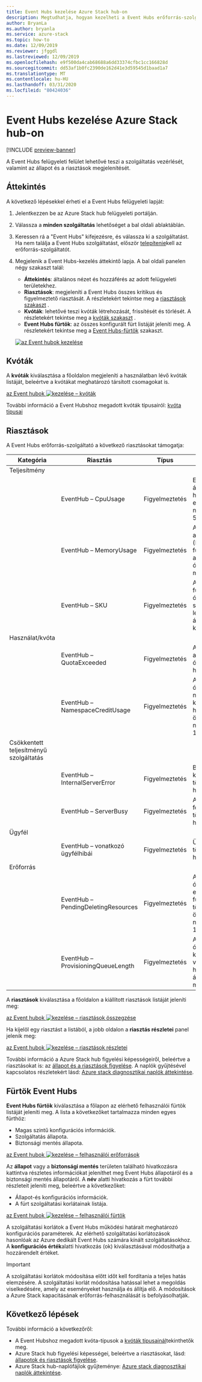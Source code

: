```yaml
---
title: Event Hubs kezelése Azure Stack hub-on
description: Megtudhatja, hogyan kezelheti a Event Hubs erőforrás-szolgáltatót az Azure Stack hub-on.
author: BryanLa
ms.author: bryanla
ms.service: azure-stack
ms.topic: how-to
ms.date: 12/09/2019
ms.reviewer: jfggdl
ms.lastreviewed: 12/09/2019
ms.openlocfilehash: e9f500da4cab68688a6dd33374cfbc1cc166828d
ms.sourcegitcommit: dd53af1b0fc2390de162d41e3d59545d1baad1a7
ms.translationtype: MT
ms.contentlocale: hu-HU
ms.lasthandoff: 03/31/2020
ms.locfileid: "80424036"
---
```

# <a name="how-to-manage-event-hubs-on-azure-stack-hub"></a>Event Hubs kezelése Azure Stack hub-on

[!INCLUDE [preview-banner](../includes/event-hubs-preview.md)]

A Event Hubs felügyeleti felület lehetővé teszi a szolgáltatás vezérlését, valamint az állapot és a riasztások megjelenítését. 

## <a name="overview"></a>Áttekintés

A következő lépésekkel érheti el a Event Hubs felügyeleti lapját:

1. Jelentkezzen be az Azure Stack hub felügyeleti portálján.
2. Válassza a **minden szolgáltatás** lehetőséget a bal oldali ablaktáblán.
3. Keressen rá a "Event Hubs" kifejezésre, és válassza ki a szolgáltatást. Ha nem találja a Event Hubs szolgáltatást, először [telepítenie](event-hubs-rp-install.md)kell az erőforrás-szolgáltatót.
4. Megjelenik a Event Hubs-kezelés áttekintő lapja. A bal oldali panelen négy szakaszt talál:
   - **Áttekintés**: általános nézet és hozzáférés az adott felügyeleti területekhez.
   - **Riasztások**: megjeleníti a Event Hubs összes kritikus és figyelmeztető riasztását. A részletekért tekintse meg a [riasztások szakaszt](#alerts) .
   - **Kvóták**: lehetővé teszi kvóták létrehozását, frissítését és törlését. A részletekért tekintse meg a [kvóták szakaszt](#quotas) .
   - **Event Hubs fürtök**: az összes konfigurált fürt listáját jeleníti meg. A részletekért tekintse meg a [Event Hubs-fürtök](#event-hubs-clusters) szakaszt.

   [![az Event hubok kezelése](media/event-hubs-rp-manage/1-manage-event-hubs.png)](media/event-hubs-rp-manage/1-manage-event-hubs.png#lightbox)

## <a name="quotas"></a>Kvóták

A **kvóták** kiválasztása a főoldalon megjeleníti a használatban lévő kvóták listáját, beleértve a kvótákat meghatározó társított csomagokat is. 
 
[az Event hubok ![kezelése – kvóták](media/event-hubs-rp-manage/3-quotas.png)](media/event-hubs-rp-manage/3-quotas.png#lightbox)

További információ a Event Hubshoz megadott kvóták típusairól: [kvóta típusai](azure-stack-quota-types.md#event-hubs-quota-types)

## <a name="alerts"></a>Riasztások

A Event Hubs erőforrás-szolgáltató a következő riasztásokat támogatja:
   
| Kategória | Riasztás | Típus | Állapot |
|----------|-------|------|-----------|
| Teljesítmény | | | |
| | EventHub – CpuUsage | Figyelmeztetés | Event Hubs fürt átlagos CPU-használata az elmúlt 6 órában nagyobb, mint 50%. |
| | EventHub – MemoryUsage | Figyelmeztetés | A (z)% adatlemez átlaga (E:) Event Hubs-fürt használata az elmúlt 6 órában nagyobb, mint 50%. |
| | EventHub – SKU | Figyelmeztetés | A Event Hubs-fürt utolsó 6 órában mért szabad lemezterületének átlaga 50%-nál kisebb. |
| Használat/kvóta | | | |
| | EventHub – QuotaExceeded | Figyelmeztetés | A kvóta túllépte az elmúlt hat órában történt hibát. |
| | EventHub – NamespaceCreditUsage | Figyelmeztetés | Az elmúlt hat órában a névtérbeli kreditek használatának összege nagyobb, mint 10000,0. |
| Csökkentett teljesítményű szolgáltatás | | | |
| | EventHub – InternalServerError | Figyelmeztetés | Belső kiszolgálóhiba történt az elmúlt hat órában. |
| | EventHub – ServerBusy | Figyelmeztetés | A kiszolgáló foglalt hiba történt az elmúlt hat órában. |
| Ügyfél | | | |
| | EventHub – vonatkozó ügyfélhibái | Figyelmeztetés | Ügyfél-hiba történt az elmúlt hat órában. |
| Erőforrás | | | |
| | EventHub – PendingDeletingResources | Figyelmeztetés | Az elmúlt hat órában az erőforrások függőben lévő törlésének összege nagyobb, mint 100. |
| | EventHub – ProvisioningQueueLength | Figyelmeztetés | Az utolsó hat órában a kiépítési várólista átlagos hosszának átlaga nagyobb, mint 30. |

A **riasztások** kiválasztása a főoldalon a kiállított riasztások listáját jeleníti meg:

[az Event hubok ![kezelése – riasztások összegzése](media/event-hubs-rp-manage/2-alerts-summary.png)](media/event-hubs-rp-manage/2-alerts-summary.png#lightbox)

Ha kijelöl egy riasztást a listából, a jobb oldalon a **riasztás részletei** panel jelenik meg:

[az Event hubok ![kezelése – riasztások részletei](media/event-hubs-rp-manage/2-alerts-detail.png)](media/event-hubs-rp-manage/2-alerts-detail.png#lightbox)

További információ a Azure Stack hub figyelési képességeiről, beleértve a riasztásokat is: az [állapot és a riasztások figyelése](azure-stack-monitor-health.md). A naplók gyűjtésével kapcsolatos részletekért lásd: [Azure stack diagnosztikai naplók áttekintése](azure-stack-diagnostic-log-collection-overview.md).

## <a name="event-hubs-clusters"></a>Fürtök Event Hubs

**Event Hubs fürtök** kiválasztása a főlapon az elérhető felhasználói fürtök listáját jeleníti meg. A lista a következőket tartalmazza minden egyes fürthöz:

- Magas szintű konfigurációs információk.
- Szolgáltatás állapota.
- Biztonsági mentés állapota.

[az Event hubok ![kezelése – felhasználói erőforrások](media/event-hubs-rp-manage/4-user-resources.png)](media/event-hubs-rp-manage/4-user-resources.png#lightbox)

Az **állapot** vagy a **biztonsági mentés** területen található hivatkozásra kattintva részletes információkat jeleníthet meg Event Hubs állapotáról és a biztonsági mentés állapotáról. A **név** alatti hivatkozás a fürt további részleteit jeleníti meg, beleértve a következőket:
- Állapot-és konfigurációs információk.
- A fürt szolgáltatási korlátainak listája.

[az Event hubok ![kezelése – felhasználói fürtök](media/event-hubs-rp-manage/4-user-clusters.png)](media/event-hubs-rp-manage/4-user-clusters.png#lightbox)

A szolgáltatási korlátok a Event Hubs működési határait meghatározó konfigurációs paraméterek. Az elérhető szolgáltatási korlátozások hasonlóak az Azure dedikált Event Hubs számára kínált szolgáltatásokhoz. A **konfigurációs érték**alatti hivatkozás (ok) kiválasztásával módosíthatja a hozzárendelt értéket.

> [!IMPORTANT]
> A szolgáltatási korlátok módosítása előtt időt kell fordítania a teljes hatás elemzésére. A szolgáltatási korlát módosítása hatással lehet a megoldás viselkedésére, amely az eseményeket használja és állítja elő. A módosítások a Azure Stack kapacitásának erőforrás-felhasználását is befolyásolhatják.

## <a name="next-steps"></a>Következő lépések

További információ a következőről:

- A Event Hubshoz megadott kvóta-típusok a [kvóták típusainál](azure-stack-quota-types.md#event-hubs-quota-types)tekinthetők meg.
- Azure Stack hub figyelési képességei, beleértve a riasztásokat, lásd: [állapotok és riasztások figyelése](azure-stack-monitor-health.md). 
- Azure Stack hub-naplófájlok gyűjteménye: [Azure stack diagnosztikai naplók áttekintése](azure-stack-diagnostic-log-collection-overview.md).













